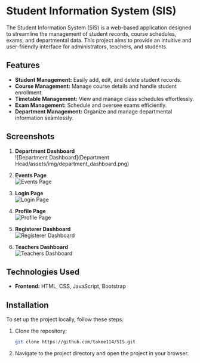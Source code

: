 # Student Information System (SIS)

The Student Information System (SIS) is a web-based application designed to streamline the management of student records, course schedules, exams, and departmental data. This project aims to provide an intuitive and user-friendly interface for administrators, teachers, and students.

## Features

- **Student Management:** Easily add, edit, and delete student records.
- **Course Management:** Manage course details and handle student enrollment.
- **Timetable Management:** View and manage class schedules effortlessly.
- **Exam Management:** Schedule and oversee exams efficiently.
- **Department Management:** Organize and manage departmental information seamlessly.

## Screenshots

1. **Department Dashboard**  
   ![Department Dashboard](Department Head/assets/img/department_dashboard.png)

2. **Events Page**  
   ![Events Page](./events_page.png)

3. **Login Page**  
   ![Login Page](./login_page.png)

4. **Profile Page**  
   ![Profile Page](./profile_page.png)

5. **Registerer Dashboard**  
   ![Registerer Dashboard](./registerer_dashboard.png)

6. **Teachers Dashboard**  
   ![Teachers Dashboard](./teachers_dashboard.png)

## Technologies Used

- **Frontend:** HTML, CSS, JavaScript, Bootstrap

## Installation

To set up the project locally, follow these steps:

1. Clone the repository:
   ```bash
   git clone https://github.com/takee114/SIS.git
2. Navigate to the project directory and open the project in your browser.
